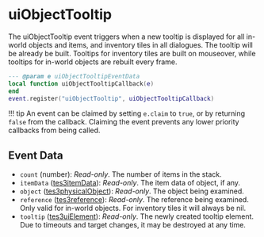 # uiObjectTooltip

The uiObjectTooltip event triggers when a new tooltip is displayed for all in-world objects and items, and inventory tiles in all dialogues. The tooltip will be already be built. Tooltips for inventory tiles are built on mouseover, while tooltips for in-world objects are rebuilt every frame.

```lua
--- @param e uiObjectTooltipEventData
local function uiObjectTooltipCallback(e)
end
event.register("uiObjectTooltip", uiObjectTooltipCallback)
```

!!! tip
	An event can be claimed by setting `e.claim` to `true`, or by returning `false` from the callback. Claiming the event prevents any lower priority callbacks from being called.

## Event Data

* `count` (number): *Read-only*. The number of items in the stack.
* `itemData` ([tes3itemData](../../types/tes3itemData)): *Read-only*. The item data of object, if any.
* `object` ([tes3physicalObject](../../types/tes3physicalObject)): *Read-only*. The object being examined.
* `reference` ([tes3reference](../../types/tes3reference)): *Read-only*. The reference being examined. Only valid for in-world objects. For inventory tiles it will always be nil.
* `tooltip` ([tes3uiElement](../../types/tes3uiElement)): *Read-only*. The newly created tooltip element. Due to timeouts and target changes, it may be destroyed at any time.

